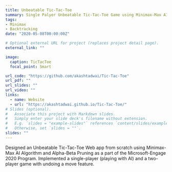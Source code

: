 ```yaml
---
title: Unbeatable Tic-Tac-Toe
summary: Single Palyer Unbeatable Tic-Tac-Toe Game using Minimax-Max AI Algorithm and Alpha-Beta Pruning
tags:
- Minimax 
- Backtracking
date: "2020-05-08T00:00:00Z"

# Optional external URL for project (replaces project detail page).
external_link: ""

image:
  caption: TicTacToe      
  focal_point: Smart

url_code: "https://github.com/akashtadwai/Tic-Tac-Toe"
url_pdf: ""
url_slides: ""
url_video: ""
links:
  - name: Website
  - url: "https://akashtadwai.github.io/Tic-Tac-Toe/"
# Slides (optional).
#   Associate this project with Markdown slides.
#   Simply enter your slide deck's filename without extension.
#   E.g. `slides = "example-slides"` references `content/slides/example-slides.md`.
#   Otherwise, set `slides = ""`.
slides: ""
---
```

Designed an Unbeatable Tic-Tac-Toe Web app from scratch using Minimax-Max AI Algorithm and Alpha-Beta Pruning as a part of the Microsoft-Engage 2020 Program. Implemented a single-player (playing with AI) and a two-player game with undoing a move feature.